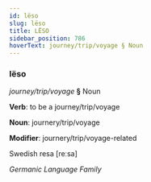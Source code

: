 ```yaml
---
id: lëso
slug: lëso
title: LËSO
sidebar_position: 786
hoverText: journey/trip/voyage § Noun
---
```


### lëso

*journey/trip/voyage* **§** Noun

**Verb**: to be a journey/trip/voyage

**Noun**: journery/trip/voyage

**Modifier**: journery/trip/voyage-related

Swedish resa [reːsa]

*Germanic Language Family*